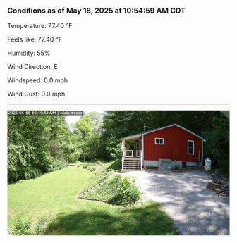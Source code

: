 ### Conditions as of May 18, 2025 at 10:54:59 AM CDT 

Temperature: 77.40 &deg;F

Feels like: 77.40 &deg;F

Humidity: 55%

Wind Direction: E

Windspeed: 0.0 mph

Wind Gust: 0.0 mph

---

<img src="./images/latest.jpeg"/>

